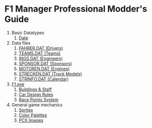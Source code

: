 # F1 Manager Professional Modder's Guide

1. Basic Datatypes
    1. [Date](basic/date.md)
1. Data files
    1. [FAHRER.DAT (Drivers)](drivers.md)
    1. [TEAMS.DAT (Teams)](teams.md)
    1. [INGS.DAT (Engineers)](engineers.md)
    1. [SPONSOR.DAT (Sponsors)](sponsors.md)
    1. [MOTOREN.DAT (Engines)](engines.md)
    1. [STRECKEN.DAT (Track Models)](track-models.md)
    1. [STRINFO.DAT (Calendar)](calendar.md)
1. [F1.exe](f1-exe.md)
    1. [Buildings & Staff](buildings.md)
    1. [Car Design Rules](rules.md)
    1. [Race Points System](points.md)
1. General game mechanics
    1. [Sprites](sprites.md)
    1. [Color Palettes](palettes.md)
    1. [PCX Images](pcx.md)
